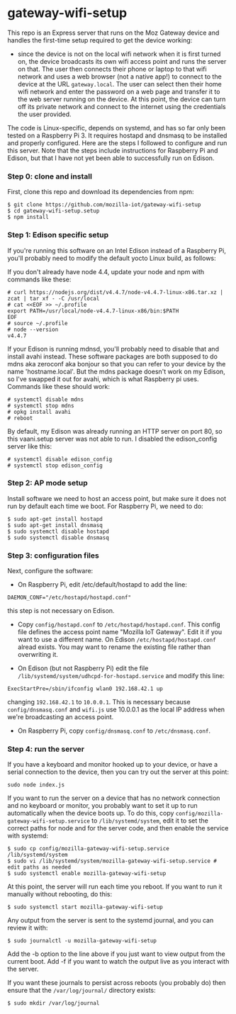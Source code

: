 # gateway-wifi-setup

This repo is an Express server that runs on the Moz Gateway device and
handles the first-time setup required to get the device working:

- since the device is not on the local wifi network when it is first
  turned on, the device broadcasts its own wifi access point and runs
  the server on that. The user then connects their phone or laptop to
  that wifi network and uses a web browser (not a native app!) to
  connect to the device at the URL `gateway.local`. The user can select
  then their home wifi network and enter the password on a web page
  and transfer it to the web server running on the device. At this
  point, the device can turn off its private network and connect to
  the internet using the credentials the user provided.

The code is Linux-specific, depends on systemd, and has so far only
been tested on a Raspberry Pi 3. It requires hostapd and dnsmasq to be
installed and properly configured. Here are the steps I followed to
configure and run this server. Note that the steps include
instructions for Raspberry Pi and Edison, but that I have not yet been
able to successfully run on Edison.

### Step 0: clone and install

First, clone this repo and download its dependencies from npm:

```
$ git clone https://github.com/mozilla-iot/gateway-wifi-setup
$ cd gateway-wifi-setup.setup
$ npm install
```

### Step 1: Edison specific setup

If you're running this software on an Intel Edison instead of a
Raspberry Pi, you'll probably need to modify the default yocto Linux
build, as follows:

If you don't already have node 4.4, update your node and npm with
commands like these:

```
# curl https://nodejs.org/dist/v4.4.7/node-v4.4.7-linux-x86.tar.xz | zcat | tar xf - -C /usr/local
# cat <<EOF >> ~/.profile
export PATH=/usr/local/node-v4.4.7-linux-x86/bin:$PATH
EOF
# source ~/.profile
# node --version
v4.4.7
```

If your Edison is running mdnsd, you'll probably need to disable that
and install avahi instead. These software packages are both supposed
to do mdns aka zeroconf aka bonjour so that you can refer to your
device by the name 'hostname.local'. But the mdns package doesn't work
on my Edison, so I've swapped it out for avahi, which is what
Raspberry pi uses. Commands like these should work:

```
# systemctl disable mdns
# systemctl stop mdns
# opkg install avahi
# reboot
```

By default, my Edison was already running an HTTP server on port 80,
so this vaani.setup server was not able to run. I disabled the
edison_config server like this:

```
# systemctl disable edison_config
# systemctl stop edison_config
```

### Step 2: AP mode setup

Install software we need to host an access point, but
make sure it does not run by default each time we boot. For Raspberry
Pi, we need to do:

```
$ sudo apt-get install hostapd
$ sudo apt-get install dnsmasq
$ sudo systemctl disable hostapd
$ sudo systemctl disable dnsmasq
```


### Step 3: configuration files
Next, configure the software:

- On Raspberry Pi, edit /etc/default/hostapd to add the line:

```
DAEMON_CONF="/etc/hostapd/hostapd.conf"
```
this step is not necessary on Edison.

- Copy `config/hostapd.conf` to `/etc/hostapd/hostapd.conf`.  This
  config file defines the access point name "Mozilla IoT Gateway". Edit 
  it if
  you want to use a different name. On Edison
  `/etc/hostapd/hostapd.conf` alread exists. You may want to rename
  the existing file rather than overwriting it.


- On Edison (but not Raspberry Pi) edit the file
  `/lib/systemd/system/udhcpd-for-hostapd.service` and modify this
  line:

```
ExecStartPre=/sbin/ifconfig wlan0 192.168.42.1 up
```
changing `192.168.42.1` to `10.0.0.1`. This is necessary because
`config/dnsmasq.conf` and `wifi.js` use 10.0.0.1 as the local IP
address when we're broadcasting an access point.

- On Raspberry Pi, copy `config/dnsmasq.conf` to `/etc/dnsmasq.conf`.

### Step 4: run the server

If you have a keyboard and monitor hooked up to your device, or have a
serial connection to the device, then you can try out the server at
this point:

```
sudo node index.js
```

If you want to run the server on a device that has no network
connection and no keyboard or monitor, you probably want to set it up
to run automatically when the device boots up. To do this, copy
`config/mozilla-gateway-wifi-setup.service` to `/lib/systemd/system`, 
edit it to set the correct paths for node and for the server code, and then 
enable
the service with systemd:

```
$ sudo cp config/mozilla-gateway-wifi-setup.service /lib/systemd/system
$ sudo vi /lib/systemd/system/mozilla-gateway-wifi-setup.service # edit paths as needed
$ sudo systemctl enable mozilla-gateway-wifi-setup
```

At this point, the server will run each time you reboot.  If you want
to run it manually without rebooting, do this:

```
$ sudo systemctl start mozilla-gateway-wifi-setup
```

Any output from the server is sent to the systemd journal, and you can
review it with:

```
$ sudo journalctl -u mozilla-gateway-wifi-setup
```

Add the -b option to the line above if you just want to view output
from the current boot.  Add -f if you want to watch the output live as
you interact with the server.

If you want these journals to persist across reboots (you probably do)
then ensure that the `/var/log/journal/` directory
exists:

```
$ sudo mkdir /var/log/journal
```
